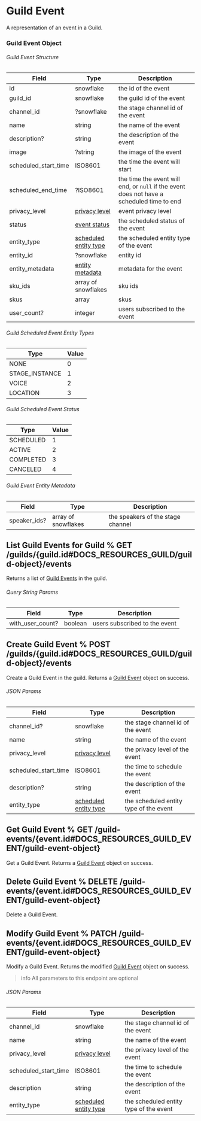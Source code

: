 # Guild Event

A representation of an event in a Guild.

### Guild Event Object

###### Guild Event Structure

| Field                | Type                                                                                                       | Description                                                                               |
| -------------------- | ---------------------------------------------------------------------------------------------------------- | ----------------------------------------------------------------------------------------- |
| id                   | snowflake                                                                                                  | the id of the event                                                                       |
| guild_id             | snowflake                                                                                                  | the guild id of the event                                                                 |
| channel_id           | ?snowflake                                                                                                 | the stage channel id of the event                                                         |
| name                 | string                                                                                                     | the name of the event                                                                     |
| description?         | string                                                                                                     | the description of the event                                                              |
| image                | ?string                                                                                                    | the image of the event                                                                    |
| scheduled_start_time | ISO8601                                                                                                    | the time the event will start                                                             |
| scheduled_end_time   | ?ISO8601                                                                                                   | the time the event will end, or `null` if the event does not have a scheduled time to end |
| privacy_level        | [privacy level](#DOCS_RESOURCES_STAGE_INSTANCE/stage-instance-object-privacy-level)                        | event privacy level                                                                       |
| status               | [event status](#DOCS_RESOURCES_GUILD_EVENT/guild-event-object-guild-scheduled-event-status)                | the scheduled status of the event                                                         |
| entity_type          | [scheduled entity type](#DOCS_RESOURCES_GUILD_EVENT/guild-event-object-guild-scheduled-event-entity-types) | the scheduled entity type of the event                                                    |
| entity_id            | ?snowflake                                                                                                 | entity id                                                                                 |
| entity_metadata      | [entity metadata](#DOCS_RESOURCES_GUILD_EVENT/guild-event-object-guild-event-entity-metadata)              | metadata for the event                                                                    |
| sku_ids              | array of snowflakes                                                                                        | sku ids                                                                                   |
| skus                 | array                                                                                                      | skus                                                                                      |
| user_count?          | integer                                                                                                    | users subscribed to the event                                                             |

###### Guild Scheduled Event Entity Types

| Type           | Value |
| -------------- | ----- |
| NONE           | 0     |
| STAGE_INSTANCE | 1     |
| VOICE          | 2     |
| LOCATION       | 3     |

###### Guild Scheduled Event Status

| Type      | Value |
| --------- | ----- |
| SCHEDULED | 1     |
| ACTIVE    | 2     |
| COMPLETED | 3     |
| CANCELED  | 4     |

###### Guild Event Entity Metadata

| Field        | Type                | Description                       |
| ------------ | ------------------- | --------------------------------- |
| speaker_ids? | array of snowflakes | the speakers of the stage channel |

## List Guild Events for Guild % GET /guilds/{guild.id#DOCS_RESOURCES_GUILD/guild-object}/events

Returns a list of [Guild Events](#DOCS_RESOURCES_GUILD_EVENT/guild-event-object) in the guild.

###### Query String Params

| Field            | Type    | Description                   |
| ---------------- | ------- | ----------------------------- |
| with_user_count? | boolean | users subscribed to the event |

## Create Guild Event % POST /guilds/{guild.id#DOCS_RESOURCES_GUILD/guild-object}/events

Create a Guild Event in the guild. Returns a [Guild Event](#DOCS_RESOURCES_GUILD_EVENT/guild-event-object) object on success.

###### JSON Params

| Field                | Type                                                                                                       | Description                            |
| -------------------- | ---------------------------------------------------------------------------------------------------------- | -------------------------------------- |
| channel_id?          | snowflake                                                                                                  | the stage channel id of the event      |
| name                 | string                                                                                                     | the name of the event                  |
| privacy_level        | [privacy level](#DOCS_RESOURCES_STAGE_INSTANCE/stage-instance-object-privacy-level)                        | the privacy level of the event         |
| scheduled_start_time | ISO8601                                                                                                    | the time to schedule the event         |
| description?         | string                                                                                                     | the description of the event           |
| entity_type          | [scheduled entity type](#DOCS_RESOURCES_GUILD_EVENT/guild-event-object-guild-scheduled-event-entity-types) | the scheduled entity type of the event |

## Get Guild Event % GET /guild-events/{event.id#DOCS_RESOURCES_GUILD_EVENT/guild-event-object}

Get a Guild Event. Returns a [Guild Event](#DOCS_RESOURCES_GUILD_EVENT/guild-event-object) object on success.

## Delete Guild Event % DELETE /guild-events/{event.id#DOCS_RESOURCES_GUILD_EVENT/guild-event-object}

Delete a Guild Event.

## Modify Guild Event % PATCH /guild-events/{event.id#DOCS_RESOURCES_GUILD_EVENT/guild-event-object}

Modify a Guild Event. Returns the modified [Guild Event](#DOCS_RESOURCES_GUILD_EVENT/guild-event-object) object on success.

> info
> All parameters to this endpoint are optional

###### JSON Params

| Field                | Type                                                                                                       | Description                            |
| -------------------- | ---------------------------------------------------------------------------------------------------------- | -------------------------------------- |
| channel_id           | snowflake                                                                                                  | the stage channel id of the event      |
| name                 | string                                                                                                     | the name of the event                  |
| privacy_level        | [privacy level](#DOCS_RESOURCES_STAGE_INSTANCE/stage-instance-object-privacy-level)                        | the privacy level of the event         |
| scheduled_start_time | ISO8601                                                                                                    | the time to schedule the event         |
| description          | string                                                                                                     | the description of the event           |
| entity_type          | [scheduled entity type](#DOCS_RESOURCES_GUILD_EVENT/guild-event-object-guild-scheduled-event-entity-types) | the scheduled entity type of the event |
